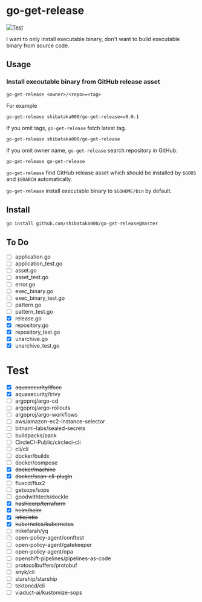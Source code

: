 # go-get-release

[![Test](https://github.com/shibataka000/go-get-release/actions/workflows/test.yaml/badge.svg)](https://github.com/shibataka000/go-get-release/actions/workflows/test.yaml)

I want to only install executable binary, don't want to build executable binary from source code.

## Usage

### Install executable binary from GitHub release asset

```
go-get-release <owner>/<repo>=<tag>
```

For example

```
go-get-release shibataka000/go-get-release=v0.0.1
```

If you omit tags, `go-get-release` fetch latest tag.

```
go-get-release shibataka000/go-get-release
```

If you omit owner name, `go-get-release` search repository in GitHub.

```
go-get-release go-get-release
```

`go-get-release` find GitHub release asset which should be installed by `$GOOS` and `$GOARCH` automatically.

`go-get-release` install executable binary to `$GOHOME/bin` by default.

## Install

```
go install github.com/shibataka000/go-get-release@master
```

## To Do

- [ ] application.go
- [ ] application_test.go
- [ ] asset.go
- [ ] asset_test.go
- [ ] error.go
- [ ] exec_binary.go
- [ ] exec_binary_test.go
- [ ] pattern.go
- [ ] pattern_test.go
- [x] release.go
- [x] repository.go
- [x] repository_test.go
- [x] unarchive.go
- [x] unarchive_test.go

# Test

- [x] ~~aquasecurity/tfsec~~
- [x] aquasecurity/trivy
- [ ] argoproj/argo-cd
- [ ] argoproj/argo-rollouts
- [ ] argoproj/argo-workflows
- [ ] aws/amazon-ec2-instance-selector
- [ ] bitnami-labs/sealed-secrets
- [ ] buildpacks/pack
- [ ] CircleCI-Public/circleci-cli
- [ ] cli/cli
- [ ] docker/buildx
- [ ] docker/compose
- [x] ~~docker/machine~~
- [x] ~~docker/scan-cli-plugin~~
- [ ] fluxcd/flux2
- [ ] getsops/sops
- [ ] goodwithtech/dockle
- [x] ~~hashicorp/terraform~~
- [x] ~~helm/helm~~
- [x] ~~istio/istio~~
- [x] ~~kubernetes/kubernetes~~
- [ ] mikefarah/yq
- [ ] open-policy-agent/conftest
- [ ] open-policy-agent/gatekeeper
- [ ] open-policy-agent/opa
- [ ] openshift-pipelines/pipelines-as-code
- [ ] protocolbuffers/protobuf
- [ ] snyk/cli
- [ ] starship/starship
- [ ] tektoncd/cli
- [ ] viaduct-ai/kustomize-sops
